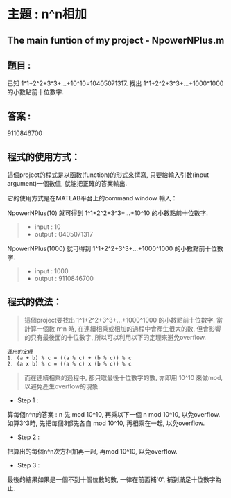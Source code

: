 # 主題 : n^n相加
## The main funtion of my project - NpowerNPlus.m
## 題目 :
已知 1^1+2^2+3^3+...+10^10=10405071317. 找出 1^1+2^2+3^3+...+1000^1000 的小數點前十位數字.

## 答案 :
9110846700

## 程式的使用方式：
這個project的程式是以函數(function)的形式來撰寫, 只要給輸入引數(input argument)一個數值, 就能把正確的答案輸出.

它的使用方式是在MATLAB平台上的command window 輸入：

NpowerNPlus(10) 就可得到 1^1+2^2+3^3+...+10^10 的小數點前十位數字.
>* input : 10
>* output : 0405071317

NpowerNPlus(1000) 就可得到 1^1+2^2+3^3+...+1000^1000 的小數點前十位數字.
>* input : 1000
>* output : 9110846700
 
## 程式的做法：
> 這個project要找出 1^1+2^2+3^3+...+1000^1000 的小數點前十位數字. 當計算一個數 n^n 時, 在連續相乘或相加的過程中會產生很大的數, 但會影響的只有最後面的十位數字, 所以可以利用以下的定理來避免overflow.
```
運用的定理
1. (a + b) % c = ((a % c) + (b % c)) % c
2. (a x b) % c = ((a % c) x (b % c)) % c
```
> 而在連續相乘的過程中, 都只取最後十位數字的數, 亦即用 10^10 來做mod, 以避免產生overflow的現象.

* Step 1 :

算每個n^n的答案 : n 先 mod 10^10, 再乘以下一個 n mod 10^10, 以免overflow. 如算3^3時, 先把每個3都先各自 mod 10^10, 再相乘在一起, 以免overflow.

* Step 2 :

把算出的每個n^n次方相加再一起, 再mod 10^10, 以免overflow.

* Step 3 :

最後的結果如果是一個不到十個位數的數, 一律在前面補'0', 補到滿足十位數字為止.



